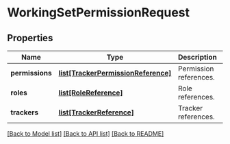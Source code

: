 # WorkingSetPermissionRequest

## Properties
Name | Type | Description | Notes
------------ | ------------- | ------------- | -------------
**permissions** | [**list[TrackerPermissionReference]**](TrackerPermissionReference.md) | Permission references. | [optional] 
**roles** | [**list[RoleReference]**](RoleReference.md) | Role references. | [optional] 
**trackers** | [**list[TrackerReference]**](TrackerReference.md) | Tracker references. | [optional] 

[[Back to Model list]](../README.md#documentation-for-models) [[Back to API list]](../README.md#documentation-for-api-endpoints) [[Back to README]](../README.md)

